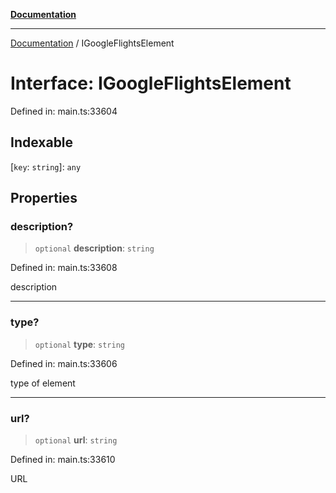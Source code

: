[**Documentation**](../README.md)

***

[Documentation](../README.md) / IGoogleFlightsElement

# Interface: IGoogleFlightsElement

Defined in: main.ts:33604

## Indexable

\[`key`: `string`\]: `any`

## Properties

### description?

> `optional` **description**: `string`

Defined in: main.ts:33608

description

***

### type?

> `optional` **type**: `string`

Defined in: main.ts:33606

type of element

***

### url?

> `optional` **url**: `string`

Defined in: main.ts:33610

URL
